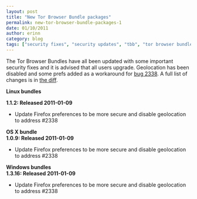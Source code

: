 ```yaml
---
layout: post
title: "New Tor Browser Bundle packages"
permalink: new-tor-browser-bundle-packages-1
date: 01/10/2011
author: erinn
category: blog
tags: ["security fixes", "security updates", "tbb", "tor browser bundle", "torbrowser", "updated packages"]
---
```


The Tor Browser Bundles have all been updated with some important security fixes and it is advised that all users upgrade. Geolocation has been disabled and some prefs added as a workaround for [bug 2338](https://trac.torproject.org/projects/tor/ticket/2338). A full list of changes is in [the diff](https://gitweb.torproject.org/torbrowser.git/blobdiff/bdf8d711b08935bbd37979270dc30347d1cb2c44..2c895ec8f004427744579f466a73a8ebb576c8ec:/build-scripts/config/prefs.js).

**Linux bundles**

**1.1.2: Released 2011-01-09**

- Update Firefox preferences to be more secure and disable geolocation to address #2338

**OS X bundle**  
**1.0.9: Released 2011-01-09**

- Update Firefox preferences to be more secure and disable geolocation to address #2338

**Windows bundles**  
**1.3.16: Released 2011-01-09**

- Update Firefox preferences to be more secure and disable geolocation to address #2338

